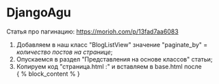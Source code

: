 # DjangoAgu

Статья про пагинацию: 
https://morioh.com/p/13fad7aa6083

1) Добавляем в наш класс "BlogListView" значение "paginate_by" = *количество постов на странице*;
2) Опускаемся в раздел "Представления на основе классов" статьи;
3) Копируем код "страница.html :" и вставляем в base.html после <div>{ % block_content % }</div>
